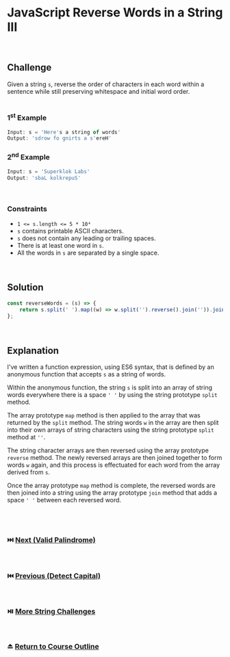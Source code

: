 # JavaScript Reverse Words in a String III
<br/>

## Challenge
Given a string `s`, reverse the order of characters in each word within a sentence while still preserving whitespace and initial word order.
<br/>
<br/>

### 1<sup>st</sup> Example

```JavaScript
Input: s = 'Here's a string of words'
Output: 'sdrow fo gnirts a s'ereH'
```

### 2<sup>nd</sup> Example

```JavaScript
Input: s = 'Superklok Labs'
Output: 'sbaL kolkrepuS'
```

<br/>

### Constraints

- `1 <= s.length <= 5 * 10⁴`
- `s` contains printable ASCII characters.
- `s` does not contain any leading or trailing spaces.
- There is at least one word in `s`.
- All the words in `s` are separated by a single space.

<br/>

## Solution

```JavaScript
const reverseWords = (s) => {
    return s.split(' ').map((w) => w.split('').reverse().join('')).join(' ');
};
```

<br/>

## Explanation

I've written a function expression, using ES6 syntax, that is defined by an anonymous function that accepts `s` as a string of words.
<br/>

Within the anonymous function, the string `s` is split into an array of string words everywhere there is a space `' '` by using the string prototype `split` method.
<br/>

The array prototype `map` method is then applied to the array that was returned by the `split` method. The string words `w` in the array are then split into their own arrays of string characters using the string prototype `split` method at `''`.
<br/>

The string character arrays are then reversed using the array prototype `reverse` method. The newly reversed arrays are then joined together to form words `w` again, and this process is effectuated for each word from the array derived from `s`.
<br/>

Once the array prototype `map` method is complete, the reversed words are then joined into a string using the array prototype `join` method that adds a space `' '` between each reversed word.
<br/>
<br/>
<br/>
<br/>

### :next_track_button: [Next (Valid Palindrome)][Next]
<br/>

### :previous_track_button: [Previous (Detect Capital)][Previous]
<br/>

### :play_or_pause_button: [More String Challenges][More]
<br/>

### :eject_button: [Return to Course Outline][Return]
<br/>

[Next]: https://github.com/Superklok/JavaScriptStrings/blob/main/JavaScriptValidPalindrome.md
[Previous]: https://github.com/Superklok/JavaScriptStrings/blob/main/JavaScriptDetectCapital.md
[More]: https://github.com/Superklok/JavaScriptStrings
[Return]: https://github.com/Superklok/LearnJavaScript